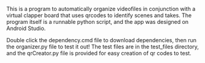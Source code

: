 This is a program to automatically organize videofiles in conjunction with a virtual clapper board that uses qrcodes to identify scenes and takes. The program itself is a runnable python script, and the app was designed on Android Studio.

Double click the dependency.cmd file to download dependencies, then run the organizer.py file to test it out! The test files are in the test_files directory, and the qrCreator.py file is provided for easy creation of qr codes to test.
